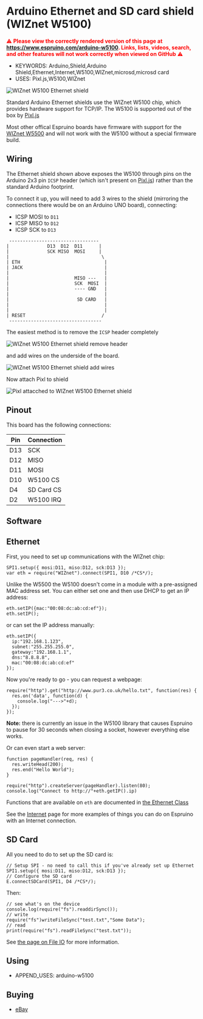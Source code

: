 <!--- Copyright (c) 2018 Gordon Williams, Pur3 Ltd. See the file LICENSE for copying permission. -->
Arduino Ethernet and SD card shield (WIZnet W5100)
==================================================

<span style="color:red">:warning: **Please view the correctly rendered version of this page at https://www.espruino.com/arduino-w5100. Links, lists, videos, search, and other features will not work correctly when viewed on GitHub** :warning:</span>

* KEYWORDS: Arduino,Shield,Arduino Shield,Ethernet,Internet,W5100,WIZnet,microsd,microsd card
* USES: Pixl.js,W5100,WIZnet

![WIZnet W5100 Ethernet shield](arduino-w5100/arduino-w5100.jpg)

Standard Arduino Ethernet shields use the WIZnet W5100 chip, which provides
hardware support for TCP/IP. The W5100 is supported out of the box by [Pixl.js](/Pixl.js)

Most other offical Espruino boards have firmware with support for the
[WIZnet W5500](/WIZnet) and will not work with the W5100 without
a special firmware build.

Wiring
------

The Ethernet shield shown above exposes the W5100 through pins on
the Arduino 2x3 pin `ICSP` header (which isn't present on [Pixl.js](/Pixl.js))
rather than the standard Arduino footprint.

To connect it up, you will need to add 3 wires to the shield (mirroring the
  connections there would be on an Arduino UNO board), connecting:

* ICSP MOSI to `D11`
* ICSP MISO to `D12`
* ICSP SCK to `D13`

```
 ---------------------------------
|              D13  D12  D11      |
|              SCK MISO  MOSI     |
|                                  \
| ETH                               |
| JACK                              |
|                                   |
|                        MISO ---   |
|                        SCK  MOSI  |
|                        ---- GND   |
|                                   |
|                         SD CARD   |
|                                   |
|                                   |
| RESET                            /
 ----------------------------------
```

The easiest method is to remove the `ICSP` header completely 

![WIZnet W5100 Ethernet shield remove header](arduino-w5100/remove-header.jpg)

and add wires on the underside of the board.

![WIZnet W5100 Ethernet shield add wires](arduino-w5100/add-wires.jpg)

Now attach Pixl to shield

![Pixl attacched to WIZnet W5100 Ethernet shield](arduino-w5100/Pixl-adruion-w5100.jpg)


## Pinout

This board has the following connections:

| Pin | Connection |
|-----|------------|
| D13 | SCK        |
| D12 | MISO       |
| D11 | MOSI       |
| D10 | W5100 CS   |
| D4  | SD Card CS |
| D2  | W5100 IRQ  |

Software
---------

## Ethernet

First, you need to set up communications with the WIZnet chip:

```
SPI1.setup({ mosi:D11, miso:D12, sck:D13 });
var eth = require("WIZnet").connect(SPI1, D10 /*CS*/);
```

Unlike the W5500 the W5100 doesn't come in a module with a pre-assigned
MAC address set. You can either set one and then use DHCP to get an IP address:

```
eth.setIP({mac:"00:08:dc:ab:cd:ef"});
eth.setIP();
```

or can set the IP address manually:

```
eth.setIP({
  ip:"192.168.1.123",
  subnet:"255.255.255.0",
  gateway:"192.168.1.1",
  dns:"8.8.8.8",
  mac:"00:08:dc:ab:cd:ef"
});
```

Now you're ready to go - you can request a webpage:

```
require("http").get("http://www.pur3.co.uk/hello.txt", function(res) {
  res.on('data', function(d) {
    console.log("--->"+d);
  });
});
```

**Note:** there is currently an issue in the W5100 library that causes
Espruino to pause for 30 seconds when closing a socket, however everything
else works.

Or can even start a web server:

```
function pageHandler(req, res) {
  res.writeHead(200);
  res.end("Hello World");
}

require("http").createServer(pageHandler).listen(80);
console.log("Connect to http://"+eth.getIP().ip)
```

Functions that are available on `eth` are documented in [the Ethernet Class](/Reference#Ethernet)

See the [Internet](/Internet) page for more examples
of things you can do on Espruino  with an Internet connection.

## SD Card

All you need to do to set up the SD card is:

```
// Setup SPI - no need to call this if you've already set up Ethernet
SPI1.setup({ mosi:D11, miso:D12, sck:D13 });
// Configure the SD card
E.connectSDCard(SPI1, D4 /*CS*/);
```

Then:

```
// see what's on the device
console.log(require("fs").readdirSync());
// write
require("fs")writeFileSync("test.txt","Some Data");
// read
print(require("fs").readFileSync("test.txt"));
```

See [the page on File IO](/File+IO) for more information.

Using
-----

* APPEND_USES: arduino-w5100

Buying
-----

* [eBay](http://www.ebay.com/sch/i.html?_nkw=arduino+w5100+shield)
